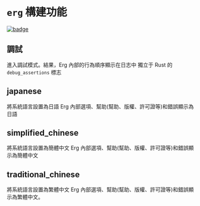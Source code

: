 # `erg` 構建功能

[![badge](https://img.shields.io/endpoint.svg?url=https%3A%2F%2Fgezf7g7pd5.execute-api.ap-northeast-1.amazonaws.com%2Fdefault%2Fsource_up_to_date%3Fowner%3Derg-lang%26repos%3Derg%26ref%3Dmain%26path%3Ddoc/EN/dev_guide/build_features.md%26commit_hash%3D06f8edc9e2c0cee34f6396fd7c64ec834ffb5352)](https://gezf7g7pd5.execute-api.ap-northeast-1.amazonaws.com/default/source_up_to_date?owner=erg-lang&repos=erg&ref=main&path=doc/EN/dev_guide/build_features.md&commit_hash=06f8edc9e2c0cee34f6396fd7c64ec834ffb5352)

## 調試

進入調試模式。結果，Erg 內部的行為順序顯示在日志中
獨立于 Rust 的 `debug_assertions` 標志

## japanese

將系統語言設置為日語
Erg 內部選項、幫助(幫助、版權、許可證等)和錯誤顯示為日語

## simplified_chinese

將系統語言設置為簡體中文
Erg 內部選項、幫助(幫助、版權、許可證等)和錯誤顯示為簡體中文

## traditional_chinese

將系統語言設置為繁體中文
Erg 內部選項、幫助(幫助、版權、許可證等)和錯誤顯示為繁體中文。